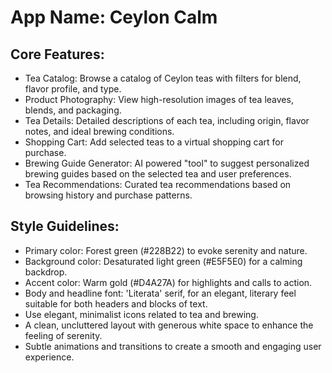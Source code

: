 # **App Name**: Ceylon Calm

## Core Features:

- Tea Catalog: Browse a catalog of Ceylon teas with filters for blend, flavor profile, and type.
- Product Photography: View high-resolution images of tea leaves, blends, and packaging.
- Tea Details: Detailed descriptions of each tea, including origin, flavor notes, and ideal brewing conditions.
- Shopping Cart: Add selected teas to a virtual shopping cart for purchase.
- Brewing Guide Generator: AI powered "tool" to suggest personalized brewing guides based on the selected tea and user preferences.
- Tea Recommendations: Curated tea recommendations based on browsing history and purchase patterns.

## Style Guidelines:

- Primary color: Forest green (#228B22) to evoke serenity and nature.
- Background color: Desaturated light green (#E5F5E0) for a calming backdrop.
- Accent color: Warm gold (#D4A27A) for highlights and calls to action.
- Body and headline font: 'Literata' serif, for an elegant, literary feel suitable for both headers and blocks of text.
- Use elegant, minimalist icons related to tea and brewing.
- A clean, uncluttered layout with generous white space to enhance the feeling of serenity.
- Subtle animations and transitions to create a smooth and engaging user experience.